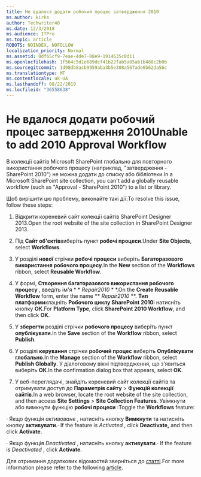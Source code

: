 ```yaml
---
title: Не вдалося додати робочий процес затвердження 2010
ms.author: kirks
author: Techwriter40
ms.date: 12/3/2018
ms.audience: ITPro
ms.topic: article
ROBOTS: NOINDEX, NOFOLLOW
localization_priority: Normal
ms.assetid: 0df65cf9-7eae-4de7-88e9-1914635c8d11
ms.openlocfilehash: 1f564c5d1e689dcf41b22fab5a05ab1b488c2b0b
ms.sourcegitcommit: 1d98db8acb9959aba3b5e308a567ade6b62da56c
ms.translationtype: MT
ms.contentlocale: uk-UA
ms.lasthandoff: 08/22/2019
ms.locfileid: "36558638"
---
```

# <a name="unable-to-add-2010-approval-workflow"></a><span data-ttu-id="314cb-102">Не вдалося додати робочий процес затвердження 2010</span><span class="sxs-lookup"><span data-stu-id="314cb-102">Unable to add 2010 Approval Workflow</span></span>

<span data-ttu-id="314cb-103">В колекції сайтів Microsoft SharePoint глобально для повторного використання робочого процесу (наприклад, "затвердження - SharePoint 2010") не можна додати до списку або бібліотеки.</span><span class="sxs-lookup"><span data-stu-id="314cb-103">In a Microsoft SharePoint site collection, you can't add a globally reusable workflow (such as "Approval - SharePoint 2010") to a list or library.</span></span>
  
<span data-ttu-id="314cb-104">Щоб вирішити цю проблему, виконайте такі дії:</span><span class="sxs-lookup"><span data-stu-id="314cb-104">To resolve this issue, follow these steps:</span></span> 
  
1. <span data-ttu-id="314cb-105">Відкрити кореневий сайт колекції сайтів SharePoint Designer 2013.</span><span class="sxs-lookup"><span data-stu-id="314cb-105">Open the root website of the site collection in SharePoint Designer 2013.</span></span>
  
2. <span data-ttu-id="314cb-106">Під **Сайт об'єктів**виберіть пункт **робочі процеси**.</span><span class="sxs-lookup"><span data-stu-id="314cb-106">Under **Site Objects**, select **Workflows**.</span></span> 
  
3. <span data-ttu-id="314cb-107">У розділі **нової** стрічки **робочі процеси** виберіть **Багаторазового використання робочого процесу**.</span><span class="sxs-lookup"><span data-stu-id="314cb-107">In the **New** section of the **Workflows** ribbon, select **Reusable Workflow**.</span></span> 
  
4. <span data-ttu-id="314cb-108">У формі, **Створення багаторазового використання робочого процесу** , введіть ім'я \* \* *Repair2010* \* \*.</span><span class="sxs-lookup"><span data-stu-id="314cb-108">On the **Create Reusable Workflow** form, enter the name \*\* *Repair2010* \*\*.</span></span> <span data-ttu-id="314cb-109">**Тип платформи**клацніть **Робочого циклу SharePoint 2010**і натисніть кнопку **ОК**.</span><span class="sxs-lookup"><span data-stu-id="314cb-109">For **Platform Type**, click **SharePoint 2010 Workflow**, and then click **OK**.</span></span> 
  
1. <span data-ttu-id="314cb-110">У **зберегти** розділі стрічки **робочого процесу** виберіть пункт **опублікувати**.</span><span class="sxs-lookup"><span data-stu-id="314cb-110">In the **Save** section of the **Workflow** ribbon, select **Publish**.</span></span> 
  
2. <span data-ttu-id="314cb-111">У розділі **керування** стрічки **робочий процес** виберіть **Опублікувати глобально**.</span><span class="sxs-lookup"><span data-stu-id="314cb-111">In the **Manage** section of the **Workflow** ribbon, select **Publish Globally**.</span></span> <span data-ttu-id="314cb-112">У діалоговому вікні підтвердження, що з'явиться виберіть **ОК**.</span><span class="sxs-lookup"><span data-stu-id="314cb-112">In the confirmation dialog box that appears, select **OK**.</span></span> 
  
3. <span data-ttu-id="314cb-113">У веб-переглядачі, знайдіть кореневий сайт колекції сайтів та отримувати доступ до **Параметрів сайту** \> **Функцій колекції сайтів**.</span><span class="sxs-lookup"><span data-stu-id="314cb-113">In a web browser, locate the root website of the site collection, and then access **Site Settings** \> **Site Collection Features**.</span></span> <span data-ttu-id="314cb-114">Увімкнути або вимкнути функцію **робочі процеси** :</span><span class="sxs-lookup"><span data-stu-id="314cb-114">Toggle the **Workflows** feature:</span></span> 
  
<span data-ttu-id="314cb-115">· Якщо функція *активоване* , натисніть кнопку **Вимкнути** та натисніть кнопку **активувати**.</span><span class="sxs-lookup"><span data-stu-id="314cb-115">· If the feature is  *Activated*  , click **Deactivate,** and then click **Activate**.</span></span> 
  
<span data-ttu-id="314cb-116">· Якщо функція *Deactivated* , натисніть кнопку **активувати**.</span><span class="sxs-lookup"><span data-stu-id="314cb-116">· If the feature is  *Deactivated*  , click **Activate**.</span></span> 
  
<span data-ttu-id="314cb-117">Для отримання додаткових відомостей зверніться до [статті](https://go.microsoft.com/fwlink/?linkid=2047770&amp;clcid=0x409).</span><span class="sxs-lookup"><span data-stu-id="314cb-117">For more information please refer to the following [article](https://go.microsoft.com/fwlink/?linkid=2047770&amp;clcid=0x409).</span></span>
  

